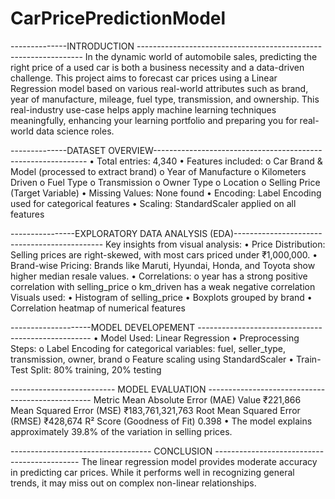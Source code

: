 # CarPricePredictionModel


--------------INTRODUCTION ----------------------------------------------------------------
In the dynamic world of automobile sales, predicting the right price of a used car is both a 
business necessity and a data-driven challenge. This project aims to forecast car prices using a 
Linear Regression model based on various real-world attributes such as brand, year of 
manufacture, mileage, fuel type, transmission, and ownership. 
This real-industry use-case helps apply machine learning techniques meaningfully, enhancing 
your learning portfolio and preparing you for real-world data science roles. 


--------------DATASET OVERVIEW-------------------------------------------------------------
• Total entries: 4,340 
• Features included: 
o Car Brand & Model (processed to extract brand) 
o Year of Manufacture 
o Kilometers Driven 
o Fuel Type 
o Transmission 
o Owner Type 
o Location 
o Selling Price (Target Variable) 
• Missing Values: None found 
• Encoding: Label Encoding used for categorical features 
• Scaling: StandardScaler applied on all features 


----------------EXPLORATORY DATA ANALYSIS (EDA)---------------------------------------------
Key insights from visual analysis: 
• Price Distribution: Selling prices are right-skewed, with most cars priced under 
₹1,000,000. 
• Brand-wise Pricing: Brands like Maruti, Hyundai, Honda, and Toyota show higher 
median resale values. 
• Correlations: 
o year has a strong positive correlation with selling_price 
o km_driven has a weak negative correlation 
Visuals used: 
• Histogram of selling_price 
• Boxplots grouped by brand 
• Correlation heatmap of numerical features


--------------------MODEL DEVELOPEMENT ---------------------------------------------------
• Model Used: Linear Regression 
• Preprocessing Steps: 
o Label Encoding for categorical variables: fuel, seller_type, transmission, owner, 
brand 
o Feature scaling using StandardScaler 
• Train-Test Split: 80% training, 20% testing 

 
-------------------------- MODEL EVALUATION -------------------------------------------------
Metric 
Mean Absolute Error (MAE) 
Value 
₹221,866 
Mean Squared Error (MSE) 
₹183,761,321,763 
Root Mean Squared Error (RMSE) ₹428,674 
R² Score (Goodness of Fit) 
0.398 
• The model explains approximately 39.8% of the variation in selling prices. 

 
-----------------------------------  CONCLUSION  --------------------------------------------
The linear regression model provides moderate accuracy in predicting car prices. While it 
performs well in recognizing general trends, it may miss out on complex non-linear 
relationships.
